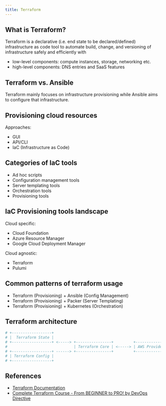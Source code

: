 ```yaml
---
title: Terraform
---
```


## What is Terraform?
Terraform is a declarative (i.e. end state to be declared/defined) infrastructure as code tool to automate build, change, and versioning of infrastructure safely and efficiently with
- low-level components: compute instances, storage, networking etc.
- high-level components: DNS entries and SaaS features

## Terraform vs. Ansible
Terraform mainly focuses on infrastructure provisioning while Ansible aims to configure that infrastructure.

## Provisioning cloud resources
Approaches:
- GUI
- API/CLI
- IaC (Infrastructure as Code)

## Categories of IaC tools
- Ad hoc scripts
- Configuration management tools
- Server templating tools
- Orchestration tools
- Provisioning tools

## IaC Provisioning tools landscape

Cloud specific:
- Cloud Foundation
- Azure Resource Manager
- Google Cloud Deployment Manager

Cloud agnostic:
- Terraform
- Pulumi

## Common patterns of terraform usage

- Terraform (Provisioning) + Ansible (Config Management)
- Terraform (Provisioning) + Packer (Server Templating)
- Terraform (Provisioning) + Kubernetes (Orchestration)

## Terraform architecture

```bash
# +------------------+
# |  Terraform State |
# +------------------+ <-----> +----------------+         +--------------+         +-----+
#                              | Terraform Core | <-----> | AWS Provider | <-----> | AWS |
# +------------------+ ------> +----------------+         +--------------+         +-----+
# | Terraform Config |
# +------------------+         
```

## References
- [Terraform Documentation](https://developer.hashicorp.com/terraform)
- [Complete Terraform Course - From BEGINNER to PRO! by DevOps Directive](https://youtu.be/7xngnjfIlK4?si=XT2rH3c0AWKhG03F)
